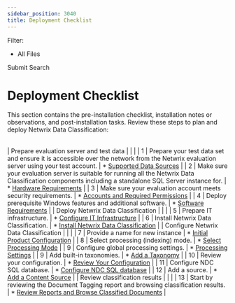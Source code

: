 ```yaml
---
sidebar_position: 3040
title: Deployment Checklist
---
```


Filter: 

* All Files

Submit Search

# Deployment Checklist

This section contains the pre-installation checklist, installation notes or observations, and post-installation tasks. Review these steps to plan and deploy Netwrix Data Classification:

|  |
| --- |

| Prepare evaluation server and test data | | |
| 1 | Prepare your test data set and ensure it is accessible over the network from the Netwrix evaluation server using your test account. | * [Supported Data Sources](../../Requirements/SupportedSources "Supported Data Sources") |
| 2 | Make sure your evaluation server is suitable for running all the Netwrix Data Classification components including a standalone SQL Server instance for. | * [Hardware Requirements](../../Requirements/HardwareRequirements "Hardware Requirements") |
| 3 | Make sure your evaluation account meets security requirements. | * [Accounts and Required Permissions](../../Requirements/AccountReqs "Accounts and Required Permissions") |
| 4 | Deploy prerequisite Windows features and additional software. | * [Software Requirements](../../Requirements/SoftwareRequirements "Software Requirements") |
| Deploy Netwrix Data Classification | | |
| 5 | Prepare IT infrastructure. | * [Configure IT Infrastructure](../../Configuration/ConfigInfrastructure/Introduction "Configure IT Infrastructure") |
| 6 | Install Netwrix Data Classification. | * [Install Netwrix Data Classification](../Overview "Install Netwrix Data Classification") |
| Configure Netwrix Data Classification | | |
| 7 | Provide a name for new instance | * [Initial Product Configuration](../InitialConfiguration/Overview "Initial Product Configuration") |
| 8 | Select processing (indexing) mode. | * [Select Processing Mode](../InitialConfiguration/Modes "Select Processing Mode") |
| 9 | Configure global processing settings. | * [Processing Settings](../InitialConfiguration/ProcessingSettings "Processing Settings") |
| 9 | Add built-in taxonomies. | * [Add a Taxonomy](../../Admin/Taxonomies/Add "Add a Taxonomy") |
| 10 | Review your configuration. | * [Review Your Configuration](../InitialConfiguration/ReviewConfig "Review Your Configuration") |
| 11 | Configure NDC SQL database. | * [Configure NDC SQL database](../../Requirements/NDCSQLDatabase "Configure NDC SQL database") |
| 12 | Add a source. | * [Add a Content Source](../../Admin/Sources/AddSource "Add a Content Source") |
| Review classification results | | |
| 13 | Start by reviewing the Document Tagging report and browsing classification results. | * [Review Reports and Browse Classified Documents](../../Admin/Reporting/Review) |